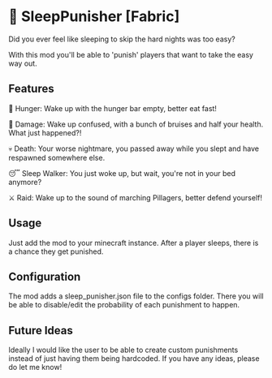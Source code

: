 # 🌙 SleepPunisher [Fabric]
Did you ever feel like sleeping to skip the hard nights was too easy?

With this mod you'll be able to 'punish' players that want to take the easy way out.

## Features
🍎 Hunger: Wake up with the hunger bar empty, better eat fast!

🔪 Damage: Wake up confused, with a bunch of bruises and half your health. What just happened?!

💀 Death: Your worse nightmare, you passed away while you slept and have respawned somewhere else.

😴 Sleep Walker: You just woke up, but wait, you're not in your bed anymore?

⚔️ Raid: Wake up to the sound of marching Pillagers, better defend yourself!

## Usage
Just add the mod to your minecraft instance. After a player sleeps, there is a chance they get punished.

## Configuration
The mod adds a sleep_punisher.json file to the configs folder.
There you will be able to disable/edit the probability of each punishment to happen.

## Future Ideas
Ideally I would like the user to be able to create custom punishments instead of just having them being hardcoded.
If you have any ideas, please do let me know!
